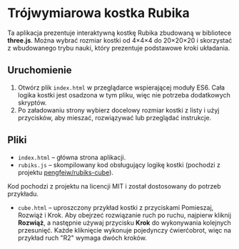 # Trójwymiarowa kostka Rubika

Ta aplikacja prezentuje interaktywną kostkę Rubika zbudowaną w bibliotece **three.js**. Można wybrać rozmiar kostki od 4×4×4 do 20×20×20 i skorzystać z wbudowanego trybu nauki, który prezentuje podstawowe kroki układania.

## Uruchomienie

1. Otwórz plik `index.html` w przeglądarce wspierającej moduły ES6. Cała logika kostki jest osadzona w tym pliku, więc nie potrzeba dodatkowych skryptów.
2. Po załadowaniu strony wybierz docelowy rozmiar kostki z listy i użyj przycisków, aby mieszać, rozwiązywać lub przeglądać instrukcje.

## Pliki

- `index.html` – główna strona aplikacji.
- `rubiks.js` – skompilowany kod obsługujący logikę kostki (pochodzi z projektu [pengfeiw/rubiks-cube](https://github.com/pengfeiw/rubiks-cube)).

Kod pochodzi z projektu na licencji MIT i został dostosowany do potrzeb przykładu.

- `cube.html` – uproszczony przykład kostki z przyciskami Pomieszaj, Rozwiąż i Krok. 
  Aby obejrzeć rozwiązanie ruch po ruchu, najpierw kliknij **Rozwiąż**, a następnie
  używaj przycisku **Krok** do wykonywania kolejnych przesunięć.
  Każde kliknięcie wykonuje pojedynczy ćwierćobrot,
  więc na przykład ruch "R2" wymaga dwóch kroków.
